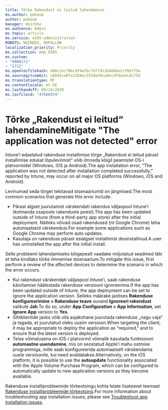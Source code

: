 ```yaml
---
title: Tõrke Rakendust ei leitud lahendamine
ms.author: pebaum
author: pebaum
manager: mnirkhe
ms.audience: Admin
ms.topic: article
ms.service: o365-administration
ROBOTS: NOINDEX, NOFOLLOW
localization_priority: Priority
ms.collection: Adm_O365
ms.custom:
- "9000171"
- "1712"
ms.openlocfilehash: 498c2ec78bc9f4a7bc7d77d12b488be2cf0bf79a
ms.sourcegitcommit: c6692ce0fa1358ec3529e59ca0ecdfdea4cdc759
ms.translationtype: MT
ms.contentlocale: et-EE
ms.lasthandoff: 09/14/2020
ms.locfileid: "47666974"
---
```

# <a name="mitigate-the-application-was-not-detected-error"></a><span data-ttu-id="61a41-102">Tõrke „Rakendust ei leitud“ lahendamine</span><span class="sxs-lookup"><span data-stu-id="61a41-102">Mitigate "The application was not detected" error</span></span>

<span data-ttu-id="61a41-103">Intune’i edastatud rakenduse installimise tõrge „Rakendust ei leitud pärast installimise edukat lõpuleviimist“ võib ilmneda kõigil peamistel OS-i platvormidel (Windows, iOS ja Android).</span><span class="sxs-lookup"><span data-stu-id="61a41-103">The app installation error, “The application was not detected after installation completed successfully,” reported by Intune, may occur on all major OS platforms (Windows, iOS and Android).</span></span>

<span data-ttu-id="61a41-104">Levinumad seda tõrget tekitavad stsenaariumid on järgmised.</span><span class="sxs-lookup"><span data-stu-id="61a41-104">The most common scenarios that generate this error include:</span></span>

- <span data-ttu-id="61a41-105">Pärast algset juurutamist värskendati rakendus väljaspool Intune’i (kolmanda osapoole rakenduste poest).</span><span class="sxs-lookup"><span data-stu-id="61a41-105">The app has been updated outside of Intune (from a third-party app store) after the initial deployment.</span></span> <span data-ttu-id="61a41-106">Näiteks võivad osad rakendused (nt Google Chrome) teha automaatseid värskendusi.</span><span class="sxs-lookup"><span data-stu-id="61a41-106">For example some applications such as Google Chrome may perform auto updates.</span></span>
- <span data-ttu-id="61a41-107">Kasutaja on rakenduse pärast esialgset installimist desinstallinud.</span><span class="sxs-lookup"><span data-stu-id="61a41-107">A user has uninstalled the app after the initial install.</span></span>

<span data-ttu-id="61a41-108">Selle probleemi lahendamiseks kõigepealt vaadake mõjutatud seadmed läbi et teha kindlaks tõrke ilmnemise stsenaarium.</span><span class="sxs-lookup"><span data-stu-id="61a41-108">To mitigate this issue, first perform a review of the affected devices to determine the scenario in which the error occurs.</span></span>

- <span data-ttu-id="61a41-109">Kui rakendust värskendati väljaspool Intune’i, saab rakenduse käivitamise häälestada rakenduse versiooni ignoreerima.</span><span class="sxs-lookup"><span data-stu-id="61a41-109">If the app has been updated outside of Intune, the app deployment can be set to ignore the application version.</span></span> <span data-ttu-id="61a41-110">Selleks määrake jaotises **Rakenduse konfigureerimine > Rakenduse teave** suvand **Ignoreeri rakendust** valikule **Jah**.</span><span class="sxs-lookup"><span data-stu-id="61a41-110">To do so, under **App Configuration > App Information**, set **Ignore App** version to **Yes**.</span></span>
- <span data-ttu-id="61a41-111">Sihtklientide jaoks võib olla asjakohane juurutada rakenduse „nagu vaja“ ja tagada, et juurutatud oleks uusim versioon.</span><span class="sxs-lookup"><span data-stu-id="61a41-111">When targeting the client, it may be appropriate to deploy the application as “required,” and to ensure that the latest version is deployed.</span></span>
- <span data-ttu-id="61a41-112">Teise võimalusena on iOS-i platvormil võimalik kasutada funktsiooni **automaatne uuendamine**, mis on seostatud Apple’i mahu ostmise programmiga, mille saab konfigureerida automaatselt värskendama uuele versioonile, kui need avaldatakse.</span><span class="sxs-lookup"><span data-stu-id="61a41-112">Alternatively, on the iOS platform, it is possible to use the **autoupdate** functionality associated with the Apple Volume Purchase Program, which can be configured to automatically update to new application versions as they become available.</span></span>

<span data-ttu-id="61a41-113">Rakenduse installiprobleemide tõrkeotsingu kohta leiate lisateavet teemast [Rakenduse installiprobleemide tõrkeotsing](https://docs.microsoft.com/intune/troubleshoot-app-install).</span><span class="sxs-lookup"><span data-stu-id="61a41-113">For more information about troubleshooting app installation issues, please see [Troubleshoot app installation issues](https://docs.microsoft.com/intune/troubleshoot-app-install).</span></span>
